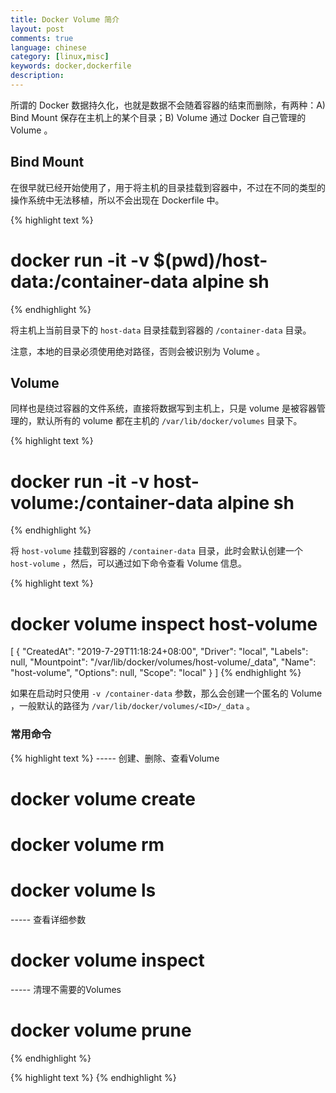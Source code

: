 ```yaml
---
title: Docker Volume 简介
layout: post
comments: true
language: chinese
category: [linux,misc]
keywords: docker,dockerfile
description:
---
```


所谓的 Docker 数据持久化，也就是数据不会随着容器的结束而删除，有两种：A) Bind Mount 保存在主机上的某个目录；B) Volume 通过 Docker 自己管理的 Volume 。

<!-- more -->

## Bind Mount

在很早就已经开始使用了，用于将主机的目录挂载到容器中，不过在不同的类型的操作系统中无法移植，所以不会出现在 Dockerfile 中。

{% highlight text %}
# docker run -it -v $(pwd)/host-data:/container-data alpine sh
{% endhighlight %}

将主机上当前目录下的 `host-data` 目录挂载到容器的 `/container-data` 目录。

注意，本地的目录必须使用绝对路径，否则会被识别为 Volume 。

## Volume

同样也是绕过容器的文件系统，直接将数据写到主机上，只是 volume 是被容器管理的，默认所有的 volume 都在主机的 `/var/lib/docker/volumes` 目录下。

{% highlight text %}
# docker run -it -v host-volume:/container-data alpine sh
{% endhighlight %}

将 `host-volume` 挂载到容器的 `/container-data` 目录，此时会默认创建一个 `host-volume` ，然后，可以通过如下命令查看 Volume 信息。

{% highlight text %}
# docker volume inspect host-volume
[
    {
        "CreatedAt": "2019-7-29T11:18:24+08:00",
        "Driver": "local",
        "Labels": null,
        "Mountpoint": "/var/lib/docker/volumes/host-volume/_data",
        "Name": "host-volume",
        "Options": null,
        "Scope": "local"
    }
]
{% endhighlight %}

如果在启动时只使用 `-v /container-data` 参数，那么会创建一个匿名的 Volume ，一般默认的路径为 `/var/lib/docker/volumes/<ID>/_data` 。

### 常用命令

{% highlight text %}
----- 创建、删除、查看Volume
# docker volume create
# docker volume rm
# docker volume ls

----- 查看详细参数
# docker volume inspect

----- 清理不需要的Volumes
# docker volume prune
{% endhighlight %}

{% highlight text %}
{% endhighlight %}

